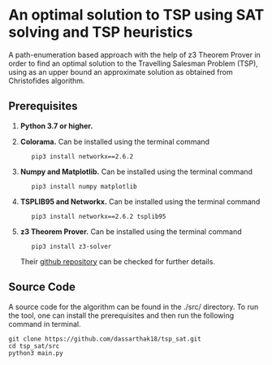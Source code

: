 # An optimal solution to TSP using SAT solving and TSP heuristics

A path-enumeration based approach with the help of z3 Theorem Prover in order to find an optimal solution to the Travelling Salesman Problem (TSP), using as an upper bound an approximate solution as obtained from Christofides algorithm.

## Prerequisites

1. **Python 3.7 or higher.**
2. **Colorama.** Can be installed using the terminal command

    ```shell
       pip3 install networkx==2.6.2
    ```
3. **Numpy and Matplotlib.** Can be installed using the terminal command

    ```shell
       pip3 install numpy matplotlib
    ```
4. **TSPLIB95 and Networkx.** Can be installed using the terminal command

    ```shell
       pip3 install networkx==2.6.2 tsplib95
    ```
5. **z3 Theorem Prover.** Can be installed using the terminal command

    ```shell
       pip3 install z3-solver
    ```
    Their [github repository](https://github.com/Z3Prover/z3) can be checked for further details.

## Source Code

A source code for the algorithm can be found in the ./src/ directory. To run the tool, one can install the prerequisites and then run the following command in terminal.

```shell
git clone https://github.com/dassarthak18/tsp_sat.git
cd tsp_sat/src
python3 main.py
```
